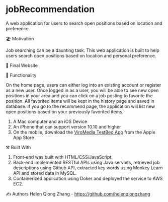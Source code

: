 # jobRecommendation
A web application for users to search open positions based on location and preference.

🏖️ Motivation

Job searching can be a daunting task. This web application is built to help users search open positions based on location and personal preference.


🐥 Final Website



🛒 Functionality

On the home page, users can either log into an existing account or register as a new user. 
Once logged in as a user, you will be able to see new open positions in your area and you can click on a job posting to favorite the position. All favorited items will be kept in the history page and saved in database.
If you go to the recommend page, the application will list new open positions based on your previously favorited items.
1. A Mac computer and an iOS Device
2. An iPhone that can support version 10.10 and higher
3. On the mobile, download the [ViroMedia TestBed App](https://itunes.apple.com/us/app/viro-media/id1163100576?mt=8) from the Apple App Store


⚒ Built With

1. Front-end was built with HTML/CSS/JavaScript. 
2. Back-end implemented RESTful APIs using Java servlets, retrieved job descriptions using Github API, extracted key words using Monkey Learn API and stored data in MySQL.
3. Containerized application using Doker and deployed the service to AWS EC2.


✍ Authors
Helen Qiong Zhang - https://github.com/helenqiongzhang
